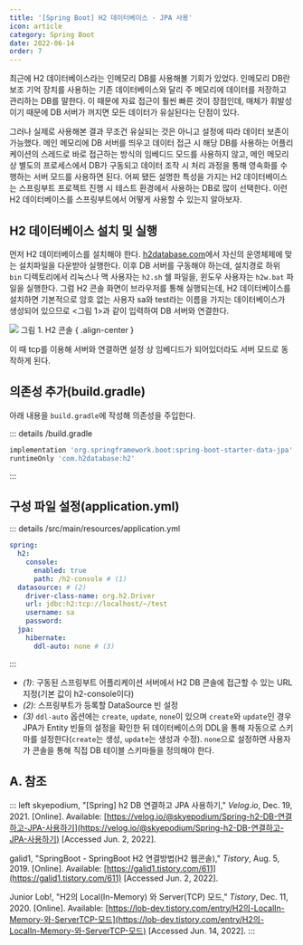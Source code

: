 ```yaml
---
title: '[Spring Boot] H2 데이터베이스 - JPA 사용'
icon: article
category: Spring Boot
date: 2022-06-14
order: 7
---
```


최근에 H2 데이터베이스라는 인메모리 DB를 사용해볼 기회가 있었다. 인메모리 DB란 보조 기억 장치를 사용하는 기존 데이터베이스와 달리 주 메모리에 데이터를 저장하고 관리하는 DB를 말한다. 이 때문에 자료 접근이 훨씬 빠른 것이 장점인데, 매체가 휘발성이기 때문에 DB 서버가 꺼지면 모든 데이터가 유실된다는 단점이 있다.

그러나 실제로 사용해본 결과 무조건 유실되는 것은 아니고 설정에 따라 데이터 보존이 가능했다. 메인 메모리에 DB 서버를 띄우고 데이터 접근 시 해당 DB를 사용하는 어플리케이션의 스레드로 바로 접근하는 방식의 임베디드 모드를 사용하지 않고, 메인 메모리 상 별도의 프로세스에서 DB가 구동되고 데이터 조작 시 처리 과정을 통해 영속화를 수행하는 서버 모드를 사용하면 된다. 어찌 됐든 설명한 특성을 가지는 H2 데이터베이스는 스프링부트 프로젝트 진행 시 테스트 환경에서 사용하는 DB로 많이 선택한다. 이런 H2 데이터베이스를 스프링부트에서 어떻게 사용할 수 있는지 알아보자.

## H2 데이터베이스 설치 및 실행
먼저 H2 데이터베이스를 설치해야 한다. [h2database.com](https://www.h2database.com/html/main.html)에서 자신의 운영체제에 맞는 설치파일을 다운받아 실행한다. 이후 DB 서버를 구동해야 하는데, 설치경로 하위 `bin` 디렉토리에서 리눅스나 맥 사용자는 `h2.sh` 쉘 파일을, 윈도우 사용자는 `h2w.bat` 파일을 실행한다. 그럼 H2 콘솔 화면이 브라우저를 통해 실행되는데, H2 데이터베이스를 설치하면 기본적으로 암호 없는 사용자 sa와 test라는 이름을 가지는 데이터베이스가 생성되어 있으므로 &lt;그림 1&gt;과 같이 입력하여 DB 서버와 연결한다.

![](https://drive.google.com/uc?export=view&id=1bUimiwtHzIYpP4gmIVpxLEzb-KQYx9qU)
그림 1. H2 콘솔
{ .align-center }

이 때 tcp를 이용해 서버와 연결하면 설정 상 임베디드가 되어있더라도 서버 모드로 동작하게 된다.

## 의존성 추가(build.gradle)
아래 내용을 `build.gradle`에 작성해 의존성을 주입한다.

::: details /build.gradle
```gradle
implementation 'org.springframework.boot:spring-boot-starter-data-jpa'
runtimeOnly 'com.h2database:h2'
```
:::


## 구성 파일 설정(application.yml)
::: details /src/main/resources/application.yml
```yml
spring:
  h2:
    console:
      enabled: true
      path: /h2-console # (1)
  datasource: # (2)
    driver-class-name: org.h2.Driver
    url: jdbc:h2:tcp://localhost/~/test
    username: sa
    password:
  jpa:
    hibernate:
      ddl-auto: none # (3)
```
:::

- *(1)*: 구동된 스프링부트 어플리케이션 서버에서 H2 DB 콘솔에 접근할 수 있는 URL 지정(기본 값이 h2-console이다)
- *(2)*: 스프링부트가 등록할 DataSource 빈 설정
- *(3)* `ddl-auto` 옵션에는 `create`, `update`, `none`이 있으며 `create`와 `update`인 경우 JPA가 Entity 빈들의 설정을 확인한 뒤 데이터베이스의 DDL을 통해 자동으로 스키마를 설정한다(`create`는 생성, `update`는 생성과 수정). `none`으로 설정하면 사용자가 콘솔을 통해 직접 DB 테이블 스키마들을 정의해야 한다.

## A. 참조
::: left
skyepodium, "[Spring] h2 DB 연결하고 JPA 사용하기," *Velog.io*, Dec. 19, 2021. [Online]. Available: [https://velog.io/@skyepodium/Spring-h2-DB-연결하고-JPA-사용하기](https://velog.io/@skyepodium/Spring-h2-DB-연결하고-JPA-사용하기) [Accessed Jun. 2, 2022].

galid1, "SpringBoot - SpringBoot H2 연결방법(H2 웹콘솔)," *Tistory*, Aug. 5, 2019. [Online]. Available: [https://galid1.tistory.com/611](https://galid1.tistory.com/611) [Accessed Jun. 2, 2022].

Junior Lob!, "H2의 Local(In-Memory) 와 Server(TCP) 모드," *Tistory*, Dec. 11, 2020. [Online]. Available: [https://lob-dev.tistory.com/entry/H2의-LocalIn-Memory-와-ServerTCP-모드](https://lob-dev.tistory.com/entry/H2의-LocalIn-Memory-와-ServerTCP-모드) [Accessed Jun. 14, 2022].
:::

<script setup lang="ts">
import DetailsOpen from "@DetailsOpen";
</script>

<DetailsOpen/>
